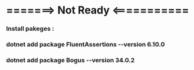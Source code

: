 # =======>  Not Ready  <===========

### Install pakeges :
### dotnet add package FluentAssertions --version 6.10.0
### dotnet add package Bogus --version 34.0.2

